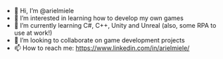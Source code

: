 - 👋 Hi, I’m @arielmiele
- 👀 I’m interested in learning how to develop my own games
- 🌱 I’m currently learning C#, C++, Unity and Unreal (also, some RPA to use at work!)
- 💞️ I’m looking to collaborate on game development projects
- 📫 How to reach me: https://www.linkedin.com/in/arielmiele/

<!---
arielmiele/arielmiele is a ✨ special ✨ repository because its `README.md` (this file) appears on your GitHub profile.
You can click the Preview link to take a look at your changes.
--->
